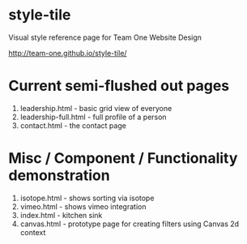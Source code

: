 style-tile
==========

Visual style reference page for Team One Website Design

http://team-one.github.io/style-tile/

Current semi-flushed out pages
=============
1. leadership.html - basic grid view of everyone
2. leadership-full.html - full profile of a person
3. contact.html - the contact page

Misc / Component / Functionality demonstration
=============
1. isotope.html - shows sorting via isotope
2. vimeo.html - shows vimeo integration
3. index.html - kitchen sink
4. canvas.html - prototype page for creating filters using Canvas 2d context
